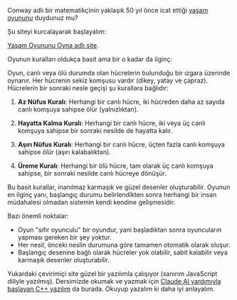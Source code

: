 Conway adlı bir matematikçinin yaklaşık 50 yıl önce icat ettiği [yaşam oyununu](https://en.wikipedia.org/wiki/Conway%27s_Game_of_Life) duydunuz mu? 

Şu siteyi kurcalayarak başlayalım:

[Yaşam Oyununu Oyna adlı site](https://playgameoflife.com/).  

Oyunun kuralları oldukça basit ama bir o kadar da ilginç:

Oyun, canlı veya ölü durumda olan hücrelerin bulunduğu bir ızgara üzerinde oynanır. Her hücrenin sekiz komşusu vardır (dikey, yatay ve çapraz). Hücrelerin bir sonraki nesle geçişi şu kurallara bağlıdır:

1. **Az Nüfus Kuralı**: Herhangi bir canlı hücre, iki hücreden daha az sayıda canlı komşuya sahipse ölür (yalnızlıktan).

2. **Hayatta Kalma Kuralı**: Herhangi bir canlı hücre, iki veya üç canlı komşuya sahipse bir sonraki nesilde de hayatta kalır.

3. **Aşırı Nüfus Kuralı**: Herhangi bir canlı hücre, üçten fazla canlı komşuya sahipse ölür (aşırı kalabalıktan).

4. **Üreme Kuralı**: Herhangi bir ölü hücre, tam olarak üç canlı komşuya sahipse, bir sonraki nesilde canlı hücreye dönüşür.

Bu basit kurallar, inanılmaz karmaşık ve güzel desenler oluşturabilir. Oyunun en ilginç yanı, başlangıç durumu belirlendikten sonra herhangi bir insan müdahalesi olmadan sistemin kendi kendine gelişmesidir. 

Bazı önemli noktalar:
- Oyun "sıfır oyunculu" bir oyundur, yani başladıktan sonra oyuncuların yapması gereken bir şey yoktur.
- Her nesil, önceki neslin durumuna göre tamamen otomatik olarak oluşur.
- Başlangıç desenine bağlı olarak hücreler yok olabilir, sabit kalabilir veya karmaşık desenler oluşturabilir.

Yukardaki çevirimiçi site güzel bir yazılımla çalışıyor (sanırım JavaScript diliyle yazılmış). Dersimizde okumak ve yazmak için [Claude AI yardımıyla başlayan C++ yazılım](https://onlinegdb.com/9nOi2LmtO) da burada. Okuyup yazalım ki daha iyi anlayalım. 
